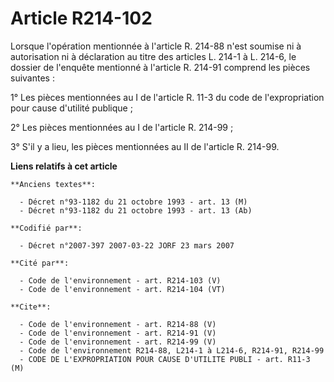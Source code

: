 # Article R214-102

Lorsque l'opération mentionnée à l'article R. 214-88 n'est soumise ni à autorisation ni à déclaration au titre des articles
L. 214-1 à L. 214-6, le dossier de l'enquête mentionné à l'article R. 214-91 comprend les pièces suivantes :

1° Les pièces mentionnées au I de l'article R. 11-3 du code de l'expropriation pour cause d'utilité publique ;

2° Les pièces mentionnées au I de l'article R. 214-99 ;

3° S'il y a lieu, les pièces mentionnées au II de l'article R. 214-99.

**Liens relatifs à cet article**

	**Anciens textes**:

	  - Décret n°93-1182 du 21 octobre 1993 - art. 13 (M)
	  - Décret n°93-1182 du 21 octobre 1993 - art. 13 (Ab)

	**Codifié par**:

	  - Décret n°2007-397 2007-03-22 JORF 23 mars 2007

	**Cité par**:

	  - Code de l'environnement - art. R214-103 (V)
	  - Code de l'environnement - art. R214-104 (VT)

	**Cite**:

	  - Code de l'environnement - art. R214-88 (V)
	  - Code de l'environnement - art. R214-91 (V)
	  - Code de l'environnement - art. R214-99 (V)
	  - Code de l'environnement R214-88, L214-1 à L214-6, R214-91, R214-99
	  - CODE DE L'EXPROPRIATION POUR CAUSE D'UTILITE PUBLI - art. R11-3 (M)

